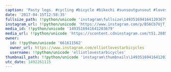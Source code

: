 ```yaml
---
caption: 'Pasty legs. #cycling #bicycle #bikechi #sunsoutgunsout #lovestarraceclub'
date: '2017-04-15T12:58:35'
fullsize_path: !!python/unicode 'instagram\fullsize\1493516941641203679.jpg'
instagram_url: !!python/unicode 'https://www.instagram.com/p/BS6Cb7UjT_f'
media_id: !!python/unicode '1493516941641203679'
media_url: !!python/unicode 'https://scontent.cdninstagram.com/t51.2885-15/e35/17933824_1669692690005913_1935919490348875776_n.jpg'
owner:
  id: !!python/unicode '661611562'
  owner_url: https://www.instagram.com/elliotlovestarbicycles
  username: !!python/unicode 'elliotlovestarbicycles'
thumbnail_path: !!python/unicode 'instagram\thumbnails\1493516941641203679.jpg'
utc_date: 1492261115
---
```

